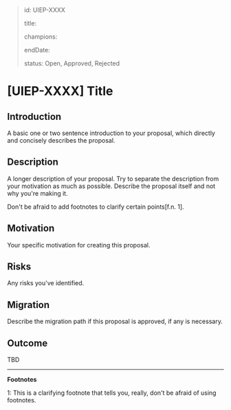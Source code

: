 > id: UIEP-XXXX
>
> title:
>
> champions:
>
> endDate:
>
> status: Open, Approved, Rejected

# [UIEP-XXXX] Title

<!--
  The sections below are a starting point, but add or remove sections as you see fit. These are the most important sections, but if you are attempting to introduce a new library you may want to discuss different solutions to the problem as well, for example.
  -->

## Introduction

A basic one or two sentence introduction to your proposal, which directly and concisely describes the proposal.

## Description

A longer description of your proposal. Try to separate the description from your motivation as much as possible. Describe the proposal itself and not why you're making it.

Don't be afraid to add footnotes to clarify certain points[f.n. 1].

## Motivation

Your specific motivation for creating this proposal.

## Risks

Any risks you've identified.

## Migration

Describe the migration path if this proposal is approved, if any is necessary.

## Outcome

<!-- Describe your UIEP outcome briefly, stating if it was approved or rejected, a short summary of the discussions, and any actions or follow up that need to be taken. -->

TBD

---

**Footnotes**

1: This is a clarifying footnote that tells you, really, don't be afraid of using footnotes.
